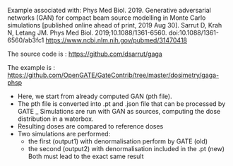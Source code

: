 
Example associated with:
Phys Med Biol. 2019. Generative adversarial networks (GAN) for compact beam source modelling in Monte Carlo simulations [published online ahead of print, 2019 Aug 30]. 
Sarrut D, Krah N, Letang JM. 
Phys Med Biol. 2019;10.1088/1361-6560. doi:10.1088/1361-6560/ab3fc1 https://www.ncbi.nlm.nih.gov/pubmed/31470418

The source code is : https://github.com/dsarrut/gaga

The example is : https://github.com/OpenGATE/GateContrib/tree/master/dosimetry/gaga-phsp

- Here, we start from already computed GAN (pth file).
- The pth file is converted into .pt and .json file that can be processed by GATE
_ Simulations are run with GAN as sources, computing the dose distribution in a waterbox.
- Resulting doses are compared to reference doses
- Two simulations are performed:
    - the first (output1) with denormalisation perform by GATE (old)
    - the second (output2) with denormalisation included in the .pt (new)
    Both must lead to the exact same result
